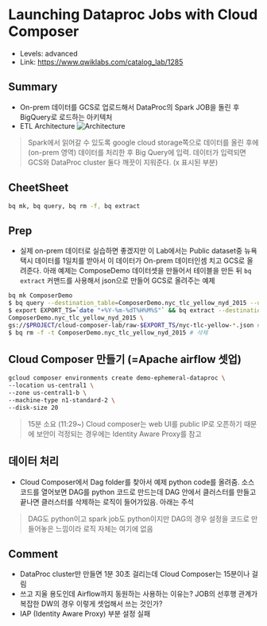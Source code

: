 # Launching Dataproc Jobs with Cloud Composer
- Levels: advanced
- Link: https://www.qwiklabs.com/catalog_lab/1285

## Summary
- On-prem 데이터를 GCS로 업로드해서 DataProc의 Spark JOB을 돌린 후 BigQuery로 로드하는 아키텍처
- ETL Architecture
![Architecture](https://gcpstaging-qwiklab-website-prod.s3.amazonaws.com/bundles/assets/56058a36ddf8a382b0d436b7e980e1788b51546b5091bbbc88dc5f92ef6698b2.png)
> Spark에서 읽어갈 수 있도록 google cloud storage쪽으로 데이터를 올린 후에 (on-prem 영역) 데이터를 처리한 후 Big Query에 입력. 데이터가 입력되면 GCS와 DataProc cluster 둘다 깨끗이 지워준다. (x 표시된 부분)

## CheetSheet
~~~bash
bq mk, bq query, bq rm -f, bq extract
~~~

## Prep
- 실제 on-prem 데이터로 실습하면 좋겠지만 이 Lab에서는 Public dataset중 뉴욕 택시 데이터를 1일치를 받아서 이 데이터가 On-prem 데이터인셈 치고 GCS로 올려준다. 아래 예제는 ComposeDemo 데이터셋을 만들어서 테이블을 만든 뒤 `bq extract` 커맨드를 사용해서 json으로 만들어 GCS로 올려주는 예제
~~~bash
bq mk ComposerDemo
$ bq query --destination_table=ComposerDemo.nyc_tlc_yellow_nyd_2015 --use_legacy_sql=false --allow_large_results "SELECT * FROM \`nyc-tlc.yellow.trips\` WHERE EXTRACT(DATE FROM dropoff_datetime) = '2015-01-01'"
$ export EXPORT_TS=`date "+%Y-%m-%dT%H%M%S"` && bq extract --destination_format=NEWLINE_DELIMITED_JSON \
ComposerDemo.nyc_tlc_yellow_nyd_2015 \
gs://$PROJECT/cloud-composer-lab/raw-$EXPORT_TS/nyc-tlc-yellow-*.json # 업로드
$ bq rm -f -t ComposerDemo.nyc_tlc_yellow_nyd_2015 # 삭제
~~~

## Cloud Composer 만들기 (=Apache airflow 셋업)
~~~bash
gcloud composer environments create demo-ephemeral-dataproc \
--location us-central1 \
--zone us-central1-b \
--machine-type n1-standard-2 \
--disk-size 20
~~~
> 15분 소요 (11:29~) 
> Cloud composer는 web UI를 public IP로 오픈하기 때문에 보안이 걱정되는 경우에는 Identity Aware Proxy를 참고

## 데이터 처리
- Cloud Composer에서 Dag folder를 찾아서 예제 python code를 올려줌. 소스코드를 열어보면 DAG를 python 코드로 만드는데 DAG 안에서 클러스터를 만들고 끝나면 클러스터를 삭제하는 로직이 들어가있음. 아래는 주석
> DAG도 python이고 spark job도 python이지만 DAG의 경우 설정을 코드로 만들어놓은 느낌이라 로직 자체는 여기에 없음

## Comment
- DataProc cluster만 만들면 1분 30초 걸리는데 Cloud Composer는 15분이나 걸림
- 쓰고 지울 용도인데 Airflow까지 동원하는 사용하는 이유는? JOB의 선후행 관계가 복잡한 DW의 경우 이렇게 셋업해서 쓰는 것인가? 
- IAP (Identity Aware Proxy) 부분 설정 실패